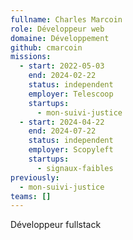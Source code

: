 ```yaml
---
fullname: Charles Marcoin
role: Développeur web
domaine: Développement
github: cmarcoin
missions:
  - start: 2022-05-03
    end: 2024-02-22
    status: independent
    employer: Telescoop
    startups:
      - mon-suivi-justice
  - start: 2024-04-22
    end: 2024-07-22
    status: independent
    employer: Scopyleft
    startups:
      - signaux-faibles
previously:
  - mon-suivi-justice
teams: []
---
```

Développeur fullstack
